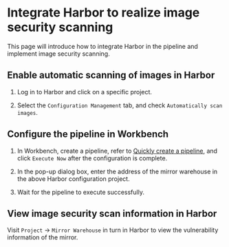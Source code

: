 # Integrate Harbor to realize image security scanning

This page will introduce how to integrate Harbor in the pipeline and implement image security scanning.

## Enable automatic scanning of images in Harbor

1. Log in to Harbor and click on a specific project.

     <!--![]()screenshots-->

2. Select the `Configuration Management` tab, and check `Automatically scan images`.

     <!--![]()screenshots-->

## Configure the pipeline in Workbench

1. In Workbench, create a pipeline, refer to [Quickly create a pipeline](deploy-pipeline.md), and click `Execute Now` after the configuration is complete.

     <!--![]()screenshots-->

1. In the pop-up dialog box, enter the address of the mirror warehouse in the above Harbor configuration project.

     <!--![]()screenshots-->

1. Wait for the pipeline to execute successfully.

## View image security scan information in Harbor

Visit `Project` → `Mirror Warehouse` in turn in Harbor to view the vulnerability information of the mirror.

<!--![]()screenshots-->